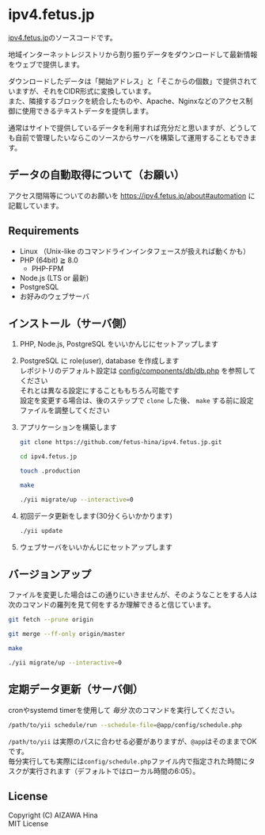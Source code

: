 # ipv4.fetus.jp

[ipv4.fetus.jp](https://ipv4.fetus.jp/)のソースコードです。

地域インターネットレジストリから割り振りデータをダウンロードして最新情報をウェブで提供します。

ダウンロードしたデータは「開始アドレス」と「そこからの個数」で提供されていますが、それをCIDR形式に変換しています。  
また、隣接するブロックを統合したものや、Apache、Nginxなどのアクセス制御に使用できるテキストデータを提供します。

通常はサイトで提供しているデータを利用すれば充分だと思いますが、どうしても自前で管理したいならこのソースからサーバを構築して運用することもできます。


## データの自動取得について（お願い）

アクセス間隔等についてのお願いを https://ipv4.fetus.jp/about#automation に記載しています。


## Requirements

- Linux （Unix-like のコマンドラインインタフェースが扱えれば動くかも）
- PHP (64bit) ≧ 8.0
  - PHP-FPM
- Node.js (LTS or 最新)
- PostgreSQL
- お好みのウェブサーバ


## インストール（サーバ側）

1. PHP, Node.js, PostgreSQL をいいかんじにセットアップします

2. PostgreSQL に role(user), database を作成します  
   レポジトリのデフォルト設定は [config/components/db/db.php](https://github.com/fetus-hina/ipv4.fetus.jp/blob/master/config/components/db/db.php) を参照してください  
   それとは異なる設定にすることももちろん可能です  
   設定を変更する場合は、後のステップで `clone` した後、 `make` する前に設定ファイルを調整してください

3. アプリケーションを構築します
   ```bash
   git clone https://github.com/fetus-hina/ipv4.fetus.jp.git

   cd ipv4.fetus.jp

   touch .production

   make

   ./yii migrate/up --interactive=0
   ```

4. 初回データ更新をします(30分くらいかかります)  
   ```bash
   ./yii update
   ```

5. ウェブサーバをいいかんじにセットアップします


## バージョンアップ

ファイルを変更した場合はこの通りにいきませんが、そのようなことをする人は次のコマンドの羅列を見て何をするか理解できると信じています。

```bash
git fetch --prune origin

git merge --ff-only origin/master

make

./yii migrate/up --interactive=0
```


## 定期データ更新（サーバ側）

cronやsystemd timerを使用して *毎分* 次のコマンドを実行してください。

```bash
/path/to/yii schedule/run --schedule-file=@app/config/schedule.php
```

`/path/to/yii` は実際のパスに合わせる必要がありますが、`@app`はそのままでOKです。  
毎分実行しても実際には`config/schedule.php`ファイル内で指定された時間にタスクが実行されます（デフォルトではローカル時間の6:05）。


## License

Copyright (C) AIZAWA Hina  
MIT License
